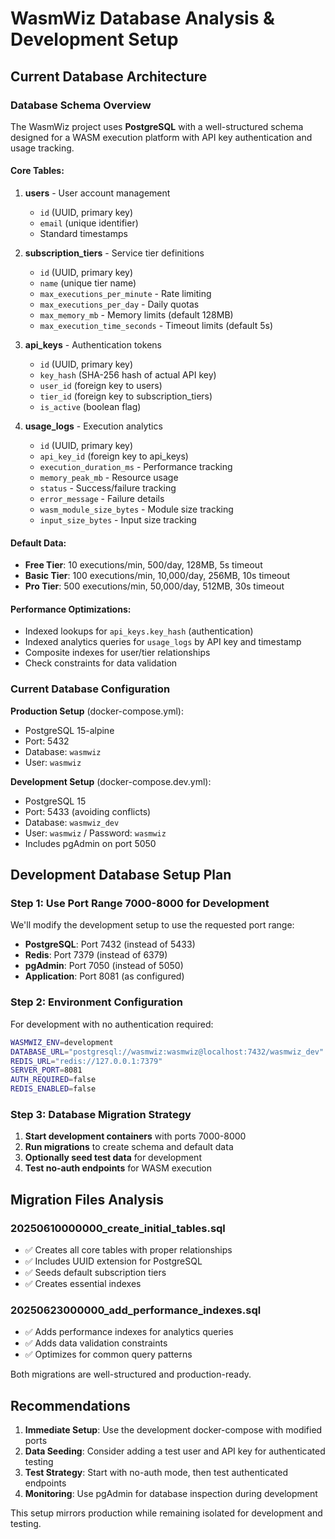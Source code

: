 # WasmWiz Database Analysis & Development Setup

## Current Database Architecture

### Database Schema Overview

The WasmWiz project uses **PostgreSQL** with a well-structured schema designed for a WASM execution platform with API key authentication and usage tracking.

#### Core Tables:

1. **users** - User account management
   - `id` (UUID, primary key)
   - `email` (unique identifier)
   - Standard timestamps

2. **subscription_tiers** - Service tier definitions
   - `id` (UUID, primary key) 
   - `name` (unique tier name)
   - `max_executions_per_minute` - Rate limiting
   - `max_executions_per_day` - Daily quotas
   - `max_memory_mb` - Memory limits (default 128MB)
   - `max_execution_time_seconds` - Timeout limits (default 5s)

3. **api_keys** - Authentication tokens
   - `id` (UUID, primary key)
   - `key_hash` (SHA-256 hash of actual API key)
   - `user_id` (foreign key to users)
   - `tier_id` (foreign key to subscription_tiers) 
   - `is_active` (boolean flag)

4. **usage_logs** - Execution analytics
   - `id` (UUID, primary key)
   - `api_key_id` (foreign key to api_keys)
   - `execution_duration_ms` - Performance tracking
   - `memory_peak_mb` - Resource usage
   - `status` - Success/failure tracking
   - `error_message` - Failure details
   - `wasm_module_size_bytes` - Module size tracking
   - `input_size_bytes` - Input size tracking

#### Default Data:
- **Free Tier**: 10 executions/min, 500/day, 128MB, 5s timeout
- **Basic Tier**: 100 executions/min, 10,000/day, 256MB, 10s timeout  
- **Pro Tier**: 500 executions/min, 50,000/day, 512MB, 30s timeout

#### Performance Optimizations:
- Indexed lookups for `api_keys.key_hash` (authentication)
- Indexed analytics queries for `usage_logs` by API key and timestamp
- Composite indexes for user/tier relationships
- Check constraints for data validation

### Current Database Configuration

**Production Setup** (docker-compose.yml):
- PostgreSQL 15-alpine
- Port: 5432
- Database: `wasmwiz`
- User: `wasmwiz`

**Development Setup** (docker-compose.dev.yml):
- PostgreSQL 15
- Port: 5433 (avoiding conflicts)
- Database: `wasmwiz_dev`
- User: `wasmwiz` / Password: `wasmwiz`
- Includes pgAdmin on port 5050

## Development Database Setup Plan

### Step 1: Use Port Range 7000-8000 for Development

We'll modify the development setup to use the requested port range:

- **PostgreSQL**: Port 7432 (instead of 5433)
- **Redis**: Port 7379 (instead of 6379)
- **pgAdmin**: Port 7050 (instead of 5050)
- **Application**: Port 8081 (as configured)

### Step 2: Environment Configuration

For development with no authentication required:
```bash
WASMWIZ_ENV=development
DATABASE_URL="postgresql://wasmwiz:wasmwiz@localhost:7432/wasmwiz_dev"
REDIS_URL="redis://127.0.0.1:7379"
SERVER_PORT=8081
AUTH_REQUIRED=false
REDIS_ENABLED=false
```

### Step 3: Database Migration Strategy

1. **Start development containers** with ports 7000-8000
2. **Run migrations** to create schema and default data
3. **Optionally seed test data** for development
4. **Test no-auth endpoints** for WASM execution

## Migration Files Analysis

### 20250610000000_create_initial_tables.sql
- ✅ Creates all core tables with proper relationships
- ✅ Includes UUID extension for PostgreSQL
- ✅ Seeds default subscription tiers  
- ✅ Creates essential indexes

### 20250623000000_add_performance_indexes.sql
- ✅ Adds performance indexes for analytics queries
- ✅ Adds data validation constraints
- ✅ Optimizes for common query patterns

Both migrations are well-structured and production-ready.

## Recommendations

1. **Immediate Setup**: Use the development docker-compose with modified ports
2. **Data Seeding**: Consider adding a test user and API key for authenticated testing
3. **Test Strategy**: Start with no-auth mode, then test authenticated endpoints
4. **Monitoring**: Use pgAdmin for database inspection during development

This setup mirrors production while remaining isolated for development and testing.
